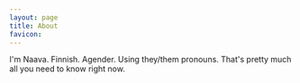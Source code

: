 ```yaml
---
layout: page
title: About
favicon:
---
```


I'm Naava. Finnish. Agender. Using they/them pronouns. That's pretty much all you need to know right now.
